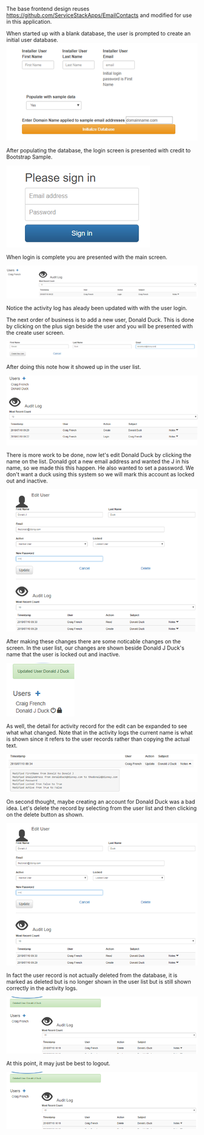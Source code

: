 The base frontend design reuses https://github.com/ServiceStackApps/EmailContacts and modified for use in this application. 

When started up with a blank database, the user is prompted to create an initial user database.  
![Create initial user database](https://github.com/craigdfrench/UserManager/blob/master/documentation/populate.PNG?raw=true "Create initial user database")

After populating the database, the login screen is presented with credit to Bootstrap Sample.

![Login screen](https://github.com/craigdfrench/UserManager/blob/master/documentation/login.PNG?raw=true "Login screen")

When login is complete you are presented with the main screen. 

![Main screen](https://github.com/craigdfrench/UserManager/blob/master/documentation/mainscreen.PNG?raw=true "Main screen")

Notice the activity log has aleady been updated with with the user login.

The next order of business is to add a new user, Donald Duck. This is done by clicking on the plus sign beside the user and you will be presented with the create user screen.  

![Create user screen](https://github.com/craigdfrench/UserManager/blob/master/documentation/new-user.PNG?raw=true "Create user screen")

After doing this note how it showed up in the user list.

![New User In List](https://github.com/craigdfrench/UserManager/blob/master/documentation/added-new-user.PNG?raw=true "New user in list")

There is more work to be done, now let's edit Donald Duck by clicking the name on the list.  Donald got a new email address and wanted the J in his name, so we made this this happen. He also wanted to set a password.  We don't want a duck using this system so we will mark this account as locked out and inactive. 

![Edit user](https://github.com/craigdfrench/UserManager/blob/master/documentation/edit-user.PNG?raw=true "Edit user")

After making these changes there are some noticable changes on the screen.  In the user list, our changes are shown beside Donald J Duck's name  that the user is locked out and inactive. 

![Locked out and inactive symbols](https://github.com/craigdfrench/UserManager/blob/master/documentation/edited-user-mainscreen.PNG?raw=true "Locked out and inactive symbols")

As well, the detail for activity record for the edit can be expanded to see what what changed.  Note that in the activity logs the current name is what is shown since it refers to the user records rather than copying the actual text. 

![Activity detail for changes](https://github.com/craigdfrench/UserManager/blob/master/documentation/edited-user-activity-expanded.PNG?raw=true "Activity detail for changes")

On second thought, maybe creating an account for Donald Duck was a bad idea.  Let's delete the record by selecting from the user list and then clicking on the delete button as shown. 

![Edit user screen](https://github.com/craigdfrench/UserManager/blob/master/documentation/edit-user.PNG?raw=true "Edit user screen")

In fact the user record is not actually deleted from the database, it is marked as deleted but is no longer shown in the user list but is still shown correctly in the activity logs. 

![Edit user screen](https://github.com/craigdfrench/UserManager/blob/master/documentation/delete-user.PNG?raw=true "Edit user screen")

At this point, it may just be best to logout.

![Logout](https://github.com/craigdfrench/UserManager/blob/master/documentation/delete-user.PNG?raw=true "Logout")